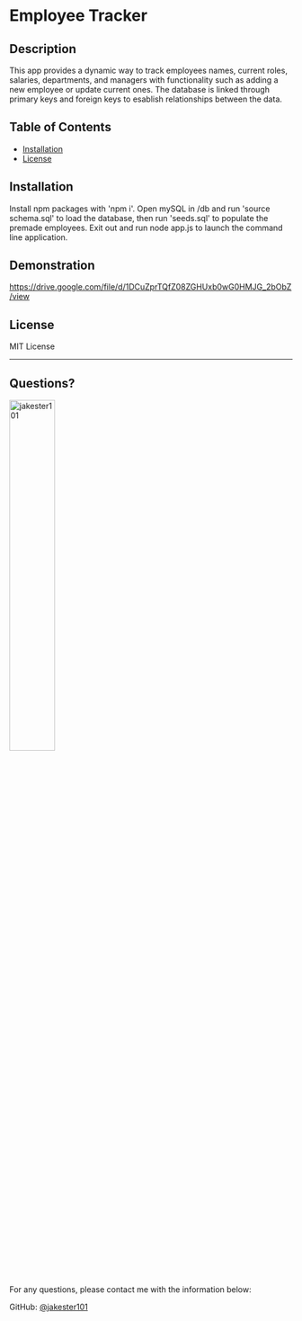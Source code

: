 # Employee Tracker

  ## Description 

  This app provides a dynamic way to track employees names, current roles, salaries, departments, and managers with functionality such as adding a new employee or update current ones. The database is linked through primary keys and foreign keys to esablish relationships between the data.

  ## Table of Contents
  * [Installation](#installation)
  * [License](#license)
  
  ## Installation
  
  Install npm packages with 'npm i'. Open mySQL in /db and run 'source schema.sql' to load the database, then run 'seeds.sql' to populate the premade employees. Exit out and run node app.js to launch the command line application.
  
  ## Demonstration
  https://drive.google.com/file/d/1DCuZprTQfZ08ZGHUxb0wG0HMJG_2bObZ/view
  
  ## License
  
  MIT License
  
  ---
  
  ## Questions?

  <img src="https://avatars.githubusercontent.com/u/55941541?v=4" alt="jakester101" width="40%" />
  
  For any questions, please contact me with the information below:
 
  GitHub: [@jakester101](https://api.github.com/users/jakester101)
  
